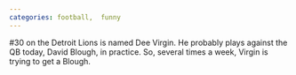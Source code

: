 ```yaml
---
categories: football,  funny
---
```


<p>#30 on the Detroit Lions is named Dee Virgin. He probably plays against the QB today, David Blough, in practice. So, several times a week, Virgin is trying to get a Blough.</p>
